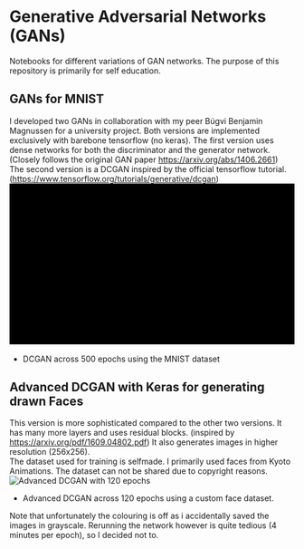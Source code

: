 # Generative Adversarial Networks (GANs)
Notebooks for different variations of GAN networks. The purpose of this repository is primarily for self education. 
## GANs for MNIST
I developed two GANs in collaboration with my peer Búgvi Benjamin Magnussen for a university project.  Both versions are implemented exclusively with barebone tensorflow (no keras).
The first version uses dense networks for both the discriminator and the generator network. (Closely follows the original GAN paper https://arxiv.org/abs/1406.2661)  
The second version is a DCGAN inspired by the official tensorflow tutorial. (https://www.tensorflow.org/tutorials/generative/dcgan)
![DCGAN with 500 epochs](https://github.com/NikolajBl/GAN/blob/main/gifs/mnist.gif)
- DCGAN across 500 epochs using the MNIST dataset 
## Advanced DCGAN with Keras for generating drawn Faces
This version is more sophisticated compared to the other two versions. It has many more layers and uses residual blocks. (inspired by https://arxiv.org/pdf/1609.04802.pdf)
It also generates images in higher resolution (256x256).  
The dataset used for training is selfmade. I primarily used faces from Kyoto Animations. The dataset can not be shared due to copyright reasons.  
![Advanced DCGAN with 120 epochs](https://github.com/NikolajBl/GAN/blob/main/gifs/face.gif)  
- Advanced  DCGAN across 120 epochs using a custom face dataset.  

Note that unfortunately the colouring is off as i accidentally saved the images in grayscale. Rerunning the network however is quite tedious (4 minutes per epoch), so I decided not to. 
